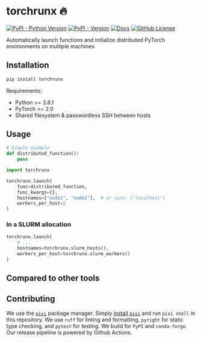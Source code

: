 # torchrunx 🔥

[![PyPI - Python Version](https://img.shields.io/pypi/pyversions/torchrunx)](https://github.com/apoorvkh/torchrunx/blob/main/pyproject.toml)
[![PyPI - Version](https://img.shields.io/pypi/v/torchrunx)](https://pypi.org/project/torchrunx/)
[![Docs](https://readthedocs.org/projects/torchrunx/badge/?version=latest)](https://torchrunx.readthedocs.io)
[![GitHub License](https://img.shields.io/github/license/apoorvkh/torchrunx)](https://github.com/apoorvkh/torchrunx/blob/main/LICENSE)

Automatically launch functions and initialize distributed PyTorch environments on multiple machines

## Installation

```bash
pip install torchrunx
```

Requirements:
- Python >= 3.8.1
- PyTorch >= 2.0
- Shared filesystem & passwordless SSH between hosts

## Usage

```python
# Simple example
def distributed_function():
    pass
```

```python
import torchrunx

torchrunx.launch(
    func=distributed_function,
    func_kwargs={},
    hostnames=["node1", "node2"],  # or just: ["localhost"]
    workers_per_host=2
)
```

### In a SLURM allocation

```python
torchrunx.launch(
    # ...
    hostnames=torchrunx.slurm_hosts(),
    workers_per_host=torchrunx.slurm_workers()
)
```

## Compared to other tools

## Contributing

We use the [`pixi`](https://pixi.sh) package manager. Simply [install `pixi`](latest/#installation) and run `pixi shell` in this repository. We use `ruff` for linting and formatting, `pyright` for static type checking, and `pytest` for testing. We build for `PyPI` and `conda-forge`. Our release pipeline is powered by Github Actions.
